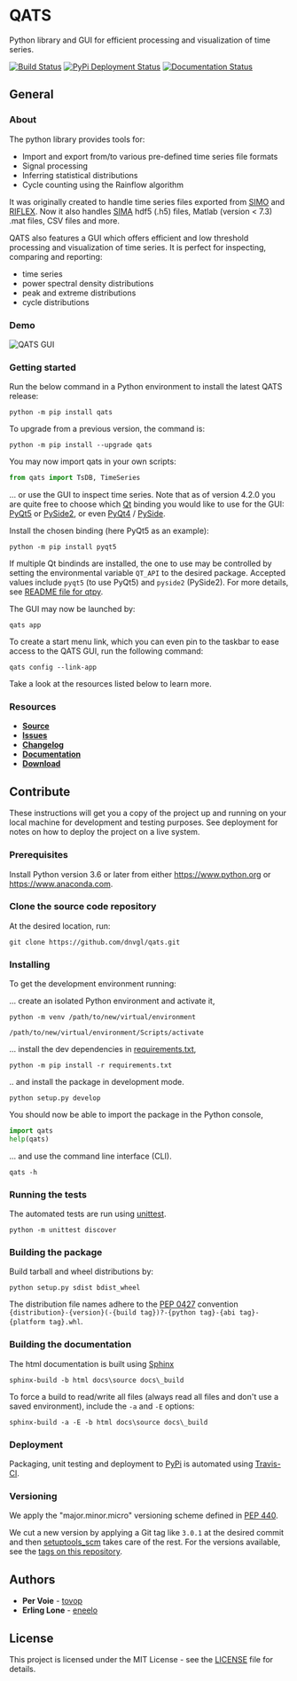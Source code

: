 # QATS

Python library and GUI for efficient processing and visualization of time series.

[![Build Status](https://github.com/dnvgl/qats/actions/workflows/test.yml/badge.svg)](https://github.com/dnvgl/qats/actions/workflows/test.yml)
[![PyPi Deployment Status](https://github.com/dnvgl/qats/actions/workflows/publish.yml/badge.svg)](https://github.com/dnvgl/qats/actions/workflows/publish.yml)
[![Documentation Status](https://readthedocs.org/projects/qats/badge/?version=latest)](https://qats.readthedocs.io/en/latest/?badge=latest)

## General

### About

The python library provides tools for:
- Import and export from/to various pre-defined time series file formats
- Signal processing
- Inferring statistical distributions
- Cycle counting using the Rainflow algorithm

It was originally created to handle time series files exported from [SIMO](https://www.dnvgl.com/services/complex-multibody-calculations-simo-2311) 
and [RIFLEX](https://www.dnvgl.com/services/riser-analysis-software-for-marine-riser-systems-riflex-2312). Now it also
handles [SIMA](https://www.dnvgl.com/services/marine-operations-and-mooring-analysis-software-sima-2324) hdf5 (.h5) files, 
Matlab (version < 7.3) .mat files, CSV files and more.  

QATS also features a GUI which offers efficient and low threshold processing and visualization of time series. It is
perfect for inspecting, comparing and reporting:
- time series
- power spectral density distributions
- peak and extreme distributions
- cycle distributions

### Demo

![QATS GUI](https://raw.githubusercontent.com/dnvgl/qats/master/docs/source/demo.gif)

### Getting started

Run the below command in a Python environment to install the latest QATS release:

```console
python -m pip install qats
```

To upgrade from a previous version, the command is:

```console
python -m pip install --upgrade qats
```

You may now import qats in your own scripts:

```python
from qats import TsDB, TimeSeries
```

... or use the GUI to inspect time series. Note that as of version 4.2.0 you are quite free to choose which 
[Qt](https://www.qt.io) binding you would like to use for the GUI: [PyQt5](https://pypi.org/project/PyQt5/) or 
[PySide2](https://pypi.org/project/PySide2/), or even [PyQt4](https://pypi.org/project/PyQt4/) / 
[PySide](https://pypi.org/project/PySide/).

Install the chosen binding (here PyQt5 as an example):

```console
python -m pip install pyqt5
```

If multiple Qt bindinds are installed, the one to use may be controlled by setting the environmental variable `QT_API` to the desired package. Accepted values include `pyqt5` (to use PyQt5) and `pyside2` (PySide2). For more details, see [README file for qtpy](https://github.com/spyder-ide/qtpy/blob/master/README.md).

The GUI may now be launched by:

```console
qats app
```

To create a start menu link, which you can even pin to the taskbar to ease access to the 
QATS GUI, run the following command:

```console
qats config --link-app
```

Take a look at the resources listed below to learn more.

### Resources

* [**Source**](https://github.com/dnvgl/qats)
* [**Issues**](https://github.com/dnvgl/qats/issues)
* [**Changelog**](https://github.com/dnvgl/qats/blob/master/CHANGELOG.md)
* [**Documentation**](https://qats.readthedocs.io)
* [**Download**](https://pypi.org/project/qats/)

## Contribute

These instructions will get you a copy of the project up and running on your local machine for development and testing 
purposes. See deployment for notes on how to deploy the project on a live system.

### Prerequisites

Install Python version 3.6 or later from either https://www.python.org or https://www.anaconda.com.

### Clone the source code repository

At the desired location, run: 

```git clone https://github.com/dnvgl/qats.git```

### Installing

To get the development environment running:

... create an isolated Python environment and activate it,

```console
python -m venv /path/to/new/virtual/environment

/path/to/new/virtual/environment/Scripts/activate
```

... install the dev dependencies in [requirements.txt](requirements.txt),

```console
python -m pip install -r requirements.txt
```

.. and install the package in development mode.

```console
python setup.py develop
```

You should now be able to import the package in the Python console,

```python
import qats
help(qats)
```

... and use the command line interface (CLI).

```console
qats -h
```

### Running the tests

The automated tests are run using [unittest](https://docs.python.org/3/library/unittest.html/).

```console
python -m unittest discover 
```

### Building the package

Build tarball and wheel distributions by:

```console
python setup.py sdist bdist_wheel
```

The distribution file names adhere to the [PEP 0427](https://www.python.org/dev/peps/pep-0427/#file-name-convention) 
convention `{distribution}-{version}(-{build tag})?-{python tag}-{abi tag}-{platform tag}.whl`.

### Building the documentation

The html documentation is built using [Sphinx](http://www.sphinx-doc.org/en/master)

```console
sphinx-build -b html docs\source docs\_build
```

To force a build to read/write all files (always read all files and don't use a saved environment), include the `-a` and `-E` options:

```console
sphinx-build -a -E -b html docs\source docs\_build
```

### Deployment
Packaging, unit testing and deployment to [PyPi](https://pypi.org/project/qats/) is automated using 
[Travis-CI](https://travis-ci.com).

### Versioning

We apply the "major.minor.micro" versioning scheme defined in [PEP 440](https://www.python.org/dev/peps/pep-0440/).

We cut a new version by applying a Git tag like `3.0.1` at the desired commit and then 
[setuptools_scm](https://github.com/pypa/setuptools_scm/#setup-py-usage) takes care of the rest. For the versions 
available, see the [tags on this repository](https://github.com/dnvgl/qats/tags). 

## Authors

* **Per Voie** - [tovop](https://github.com/tovop)
* **Erling Lone** - [eneelo](https://github.com/eneelo)

## License

This project is licensed under the MIT License - see the [LICENSE](LICENSE) file for details.
